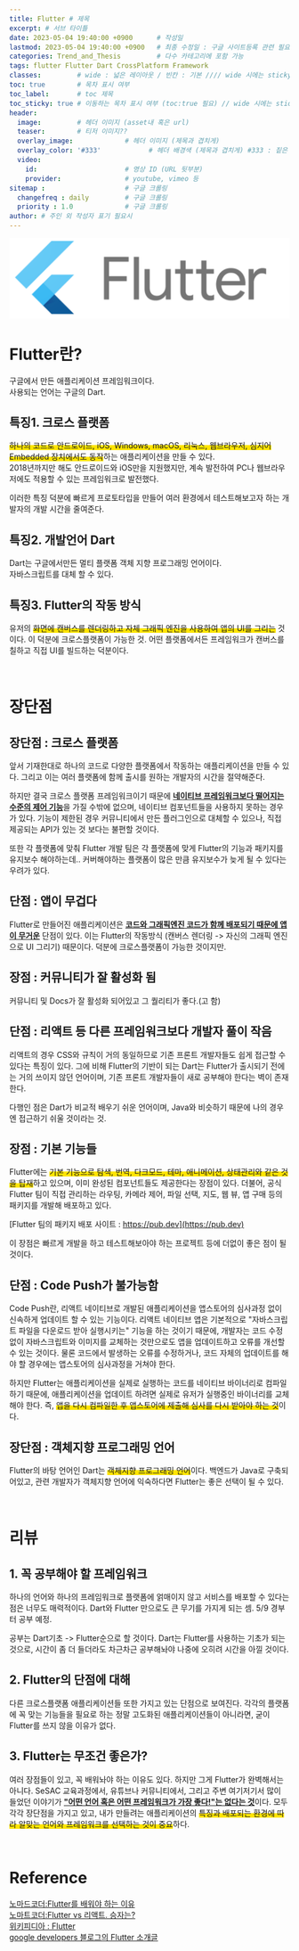 ```yaml
---
title: Flutter # 제목
excerpt: # 서브 타이틀
date: 2023-05-04 19:40:00 +0900      # 작성일
lastmod: 2023-05-04 19:40:00 +0900   # 최종 수정일 : 구글 사이트등록 관련 필요
categories: Trend_and_Thesis         # 다수 카테고리에 포함 가능
tags: flutter Flutter Dart CrossPlatform Framework                     # 태그 복수개 가능
classes:         # wide : 넓은 레이아웃 / 빈칸 : 기본 //// wide 시에는 sticky toc 불가
toc: true        # 목차 표시 여부
toc_label:       # toc 제목
toc_sticky: true # 이동하는 목차 표시 여부 (toc:true 필요) // wide 시에는 sticky toc 불가
header: 
  image:         # 헤더 이미지 (asset내 혹은 url)
  teaser:        # 티저 이미지??
  overlay_image:             # 헤더 이미지 (제목과 겹치게)
  overlay_color: '#333'            # 헤더 배경색 (제목과 겹치게) #333 : 짙은 회색
  video:
    id:                      # 영상 ID (URL 뒷부분)
    provider:                # youtube, vimeo 등
sitemap :                    # 구글 크롤링
  changefreq : daily         # 구글 크롤링
  priority : 1.0             # 구글 크롤링
author: # 주인 외 작성자 표기 필요시
---
```

<!--postNo: 20230504_002-->

![](/assets/images/20230504_002_001.png)

# Flutter란?  

구글에서 만든 애플리케이션 프레임워크이다.  
사용되는 언어는 구글의 Dart.  

## 특징1. 크로스 플랫폼  

<span style='background:linear-gradient(to top, #FFE400 50%, transparent 50%)'>하나의 코드로 안드로이드, iOS, Windows, macOS, 리눅스, 웹브라우저, 심지어 Embedded 장치에서도 동작</span>하는 애플리케이션을 만들 수 있다.  
2018년까지만 해도 안드로이드와 iOS만을 지원했지만, 계속 발전하여 PC나 웹브라우저에도 적용할 수 있는 프레임워크로 발전했다.  

이러한 특징 덕분에 빠르게 프로토타입을 만들어 여러 환경에서 테스트해보고자 하는 개발자의 개발 시간을 줄여준다.  

## 특징2. 개발언어 Dart  

Dart는 구글에서만든 멀티 플랫폼 객체 지향 프로그래밍 언어이다.  
자바스크립트를 대체 할 수 있다.  

## 특징3. Flutter의 작동 방식

유저의 <span style='background:linear-gradient(to top, #FFE400 50%, transparent 50%)'>화면에 캔버스를 렌더링하고 자체 그래픽 엔진을 사용하여 앱의 UI를 그리는</span> 것이다. 이 덕분에 크로스플랫폼이 가능한 것. 어떤 플랫폼에서든 프레임워크가 캔버스를 칠하고 직접 UI를 빌드하는 덕분이다.  

<br>

# 장단점  

## 장단점 : 크로스 플랫폼  

앞서 기재한대로 하나의 코드로 다양한 플랫폼에서 작동하는 애플리케이션을 만들 수 있다. 그리고 이는 여러 플랫폼에 함께 출시를 원하는 개발자의 시간을 절약해준다.  

하지만 결국 크로스 플랫폼 프레임워크이기 때문에 <b><u>네이티브 프레임워크보다 떨어지는 수준의 제어 기능</u></b>을 가질 수밖에 없으며, 네이티브 컴포넌트들을 사용하지 못하는 경우가 있다. 기능이 제한된 경우 커뮤니티에서 만든 플러그인으로 대체할 수 있으나, 직접 제공되는 API가 있는 것 보다는 불편할 것이다.  

또한 각 플랫폼에 맞춰 Flutter 개발 팀은 각 플랫폼에 맞게 Flutter의 기능과 패키지를 유지보수 해야하는데.. 커버해야하는 플랫폼이 많은 만큼 유지보수가 늦게 될 수 있다는 우려가 있다.  

## 단점 : 앱이 무겁다  

Flutter로 만들어진 애플리케이션은 <b><u>코드와 그래픽엔진 코드가 함께 배포되기 때문에 앱이 무거운</u></b> 단점이 있다. 이는 Flutter의 작동방식 (캔버스 렌더링 -> 자신의 그래픽 엔진으로 UI 그리기) 때문이다. 덕분에 크로스플랫폼이 가능한 것이지만.  

## 장점 : 커뮤니티가 잘 활성화 됨

커뮤니티 및 Docs가 잘 활성화 되어있고 그 퀄리티가 좋다.(고 함)  

## 단점 : 리액트 등 다른 프레임워크보다 개발자 풀이 작음  

리액트의 경우 CSS와 규칙이 거의 동일하므로 기존 프론트 개발자들도 쉽게 접근할 수 있다는 특징이 있다. 그에 비해 Flutter의 기반이 되는 Dart는 Flutter가 출시되기 전에는 거의 쓰이지 않던 언어이며, 기존 프론트 개발자들이 새로 공부해야 한다는 벽이 존재한다.  

다행인 점은 Dart가 비교적 배우기 쉬운 언어이며, Java와 비슷하기 때문에 나의 경우엔 접근하기 쉬울 것이라는 것.

## 장점 : 기본 기능들  

Flutter에는 <span style='background:linear-gradient(to top, #FFE400 50%, transparent 50%)'>기본 기능으로 탐색, 번역, 다크모드, 테마, 애니메이션, 상태관리와 같은 것을 탑재</span>하고 있으며, 이미 완성된 컴포넌트들도 제공한다는 장점이 있다. 더불어, 공식 Flutter 팀이 직접 관리하는 라우팅, 카메라 제어, 파일 선택, 지도, 웹 뷰, 앱 구매 등의 패키지를 개발해 배포하고 있다.  

[Flutter 팀의 패키지 배포 사이트 : https://pub.dev](https://pub.dev)  

이 장점은 빠르게 개발을 하고 테스트해보아야 하는 프로젝트 등에 더없이 좋은 점이 될 것이다.  

## 단점 : Code Push가 불가능함

Code Push란, 리액트 네이티브로 개발된 애플리케이션을 앱스토어의 심사과정 없이 신속하게 업데이트 할 수 있는 기능이다. 리액트 네이티브 앱은 기본적으로 "자바스크립트 파일을 다운로드 받아 실행시키는" 기능을 하는 것이기 때문에, 개발자는 코드 수정 없이 자바스크립트와 이미지를 교체하는 것만으로도 앱을 업데이트하고 오류를 개선할 수 있는 것이다. 물론 코드에서 발생하는 오류를 수정하거나, 코드 자체의 업데이트를 해야 할 경우에는 앱스토어의 심사과정을 거쳐야 한다.  

하지만 Flutter는 애플리케이션을 실제로 실행하는 코드를 네이티브 바이너리로 컴파일하기 때문에, 애플리케이션을 업데이트 하려면 실제로 유저가 실행중인 바이너리를 교체해야 한다. 즉, <span style='background:linear-gradient(to top, #FFE400 50%, transparent 50%)'>앱을 다시 컴파일한 후 앱스토어에 제출해 심사를 다시 받아야 하는 것</span>이다.  

## 장단점 : 객체지향 프로그래밍 언어  

Flutter의 바탕 언어인 Dart는 <span style='background:linear-gradient(to top, #FFE400 50%, transparent 50%)'>객체지향 프로그래밍 언어</span>이다. 백엔드가 Java로 구축되어있고, 관련 개발자가 객체지향 언어에 익숙하다면 Flutter는 좋은 선택이 될 수 있다.  


<br>

# 리뷰  

## 1. 꼭 공부해야 할 프레임워크  

하나의 언어와 하나의 프레임워크로 플랫폼에 얽매이지 않고 서비스를 배포할 수 있다는 점은 너무도 매력적이다. Dart와 Flutter 만으로도 큰 무기를 가지게 되는 셈. 5/9 경부터 공부 예정.  

공부는 Dart기초 -> Flutter순으로 할 것이다. Dart는 Flutter를 사용하는 기초가 되는 것으로, 시간이 좀 더 들더라도 차근차근 공부해놔야 나중에 오히려 시간을 아낄 것이다.  

## 2. Flutter의 단점에 대해  

다른 크로스플랫폼 애플리케이션들 또한 가지고 있는 단점으로 보여진다. 각각의 플랫폼에 꼭 맞는 기능들을 필요로 하는 정말 고도화된 애플리케이션들이 아니라면, 굳이 Flutter를 쓰지 않을 이유가 없다.  

## 3. Flutter는 무조건 좋은가?  

여러 장점들이 있고, 꼭 배워놔야 하는 이유도 있다. 하지만 그게 Flutter가 완벽해서는 아니다. SeSAC 교육과정에서, 유튜브나 커뮤니티에서, 그리고 주변 여기저기서 많이 들었던 이야기가 <b><u>"어떤 언어 혹은 어떤 프레임워크가 가장 좋다!"는 없다는 것</u></b>이다. 모두 각각 장단점을 가지고 있고, 내가 만들려는 애플리케이션의 <span style='background:linear-gradient(to top, #FFE400 50%, transparent 50%)'>특징과 배포되는 환경에 따라 알맞는 언어와 프레임워크를 선택하는 것이 중요</span>하다.

<br>

# Reference  

[노마드코더:Flutter를 배워야 하는 이유](https://youtu.be/l05wkkCCe2Y)  
[노마트코더:Flutter vs 리액트. 승자는?](https://www.youtube.com/watch?v=Z9cCjrbTW50)  
[위키피디아 : Flutter](https://ko.wikipedia.org/wiki/플러터)  
[google developers 블로그의 Flutter 소개글](https://developers-kr.googleblog.com/2019/05/Flutter-io19.html)  

